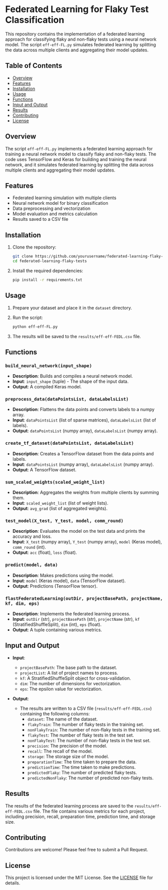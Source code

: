 # Federated Learning for Flaky Test Classification

This repository contains the implementation of a federated learning approach for classifying flaky and non-flaky tests using a neural network model. The script `eff-eff-FL.py` simulates federated learning by splitting the data across multiple clients and aggregating their model updates.

## Table of Contents

- [Overview](#overview)
- [Features](#features)
- [Installation](#installation)
- [Usage](#usage)
- [Functions](#functions)
- [Input and Output](#input-and-output)
- [Results](#results)
- [Contributing](#contributing)
- [License](#license)

## Overview

The script `eff-eff-FL.py` implements a federated learning approach for training a neural network model to classify flaky and non-flaky tests. The code uses TensorFlow and Keras for building and training the neural network, and it simulates federated learning by splitting the data across multiple clients and aggregating their model updates.

## Features

- Federated learning simulation with multiple clients
- Neural network model for binary classification
- Data preprocessing and vectorization
- Model evaluation and metrics calculation
- Results saved to a CSV file

## Installation

1. Clone the repository:
    ```bash
    git clone https://github.com/yourusername/federated-learning-flaky-tests.git
    cd federated-learning-flaky-tests
    ```

2. Install the required dependencies:
    ```bash
    pip install -r requirements.txt
    ```

## Usage

1. Prepare your dataset and place it in the `dataset` directory.

2. Run the script:
    ```bash
    python eff-eff-FL.py
    ```

3. The results will be saved to the `results/eff-eff-FEDL.csv` file.

## Functions

### `build_neural_network(input_shape)`

- **Description**: Builds and compiles a neural network model.
- **Input**: `input_shape` (tuple) - The shape of the input data.
- **Output**: A compiled Keras model.

### `preprocess_data(dataPointsList, dataLabelsList)`

- **Description**: Flattens the data points and converts labels to a numpy array.
- **Input**: `dataPointsList` (list of sparse matrices), `dataLabelsList` (list of labels).
- **Output**: `dataPointsList` (numpy array), `dataLabelsList` (numpy array).

### `create_tf_dataset(dataPointsList, dataLabelsList)`

- **Description**: Creates a TensorFlow dataset from the data points and labels.
- **Input**: `dataPointsList` (numpy array), `dataLabelsList` (numpy array).
- **Output**: A TensorFlow dataset.

### `sum_scaled_weights(scaled_weight_list)`

- **Description**: Aggregates the weights from multiple clients by summing them.
- **Input**: `scaled_weight_list` (list of weight lists).
- **Output**: `avg_grad` (list of aggregated weights).

### `test_model(X_test, Y_test, model, comm_round)`

- **Description**: Evaluates the model on the test data and prints the accuracy and loss.
- **Input**: `X_test` (numpy array), `Y_test` (numpy array), `model` (Keras model), `comm_round` (int).
- **Output**: `acc` (float), `loss` (float).

### `predict(model, data)`

- **Description**: Makes predictions using the model.
- **Input**: `model` (Keras model), `data` (TensorFlow dataset).
- **Output**: Predictions (TensorFlow tensor).

### `flastFederatedLearning(outDir, projectBasePath, projectName, kf, dim, eps)`

- **Description**: Implements the federated learning process.
- **Input**: `outDir` (str), `projectBasePath` (str), `projectName` (str), `kf` (StratifiedShuffleSplit), `dim` (int), `eps` (float).
- **Output**: A tuple containing various metrics.

## Input and Output

- **Input**:
  - `projectBasePath`: The base path to the dataset.
  - `projectList`: A list of project names to process.
  - `kf`: A StratifiedShuffleSplit object for cross-validation.
  - `dim`: The number of dimensions for vectorization.
  - `eps`: The epsilon value for vectorization.

- **Output**:
  - The results are written to a CSV file (`results/eff-eff-FEDL.csv`) containing the following columns:
    - `dataset`: The name of the dataset.
    - `flakyTrain`: The number of flaky tests in the training set.
    - `nonFlakyTrain`: The number of non-flaky tests in the training set.
    - `flakyTest`: The number of flaky tests in the test set.
    - `nonFlakyTest`: The number of non-flaky tests in the test set.
    - `precision`: The precision of the model.
    - `recall`: The recall of the model.
    - `storage`: The storage size of the model.
    - `preparationTime`: The time taken to prepare the data.
    - `predictionTime`: The time taken to make predictions.
    - `predictedFlaky`: The number of predicted flaky tests.
    - `predictedNonFlaky`: The number of predicted non-flaky tests.

## Results

The results of the federated learning process are saved to the `results/eff-eff-FEDL.csv` file. The file contains various metrics for each project, including precision, recall, preparation time, prediction time, and storage size.

## Contributing

Contributions are welcome! Please feel free to submit a Pull Request.

## License

This project is licensed under the MIT License. See the [LICENSE](LICENSE) file for details.
